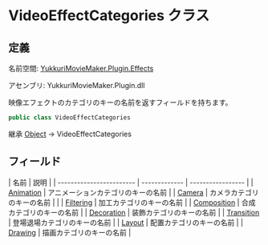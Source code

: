 # VideoEffectCategories クラス

## 定義

名前空間: [YukkuriMovieMaker.Plugin.Effects](..)

アセンブリ: YukkuriMovieMaker.Plugin.dll



映像エフェクトのカテゴリのキーの名前を返すフィールドを持ちます。

```csharp
public class VideoEffectCategories
```

継承 [Object](https://learn.microsoft.com/ja-jp/dotnet/api/system.object) → VideoEffectCategories

## フィールド

| 名前                       | 説明          |
| ------------------------ | ------------- | ----------------- |
| [Animation](field/Animation)   | アニメーションカテゴリのキーの名前 |
| [Camera](field/Camera) | カメラカテゴリのキーの名前 |                   |
| [Filtering](field/Filtering)   | 加工カテゴリのキーの名前      |
| [Composition](field/Composition) | 合成カテゴリのキーの名前      |
| [Decoration](field/Decoration)  | 装飾カテゴリのキーの名前      |
| [Transition](field/Transition)  | 登場退場カテゴリのキーの名前    |
| [Layout](field/Layout)      | 配置カテゴリのキーの名前      |
| [Drawing](field/Drawing)     | 描画カテゴリのキーの名前      |
